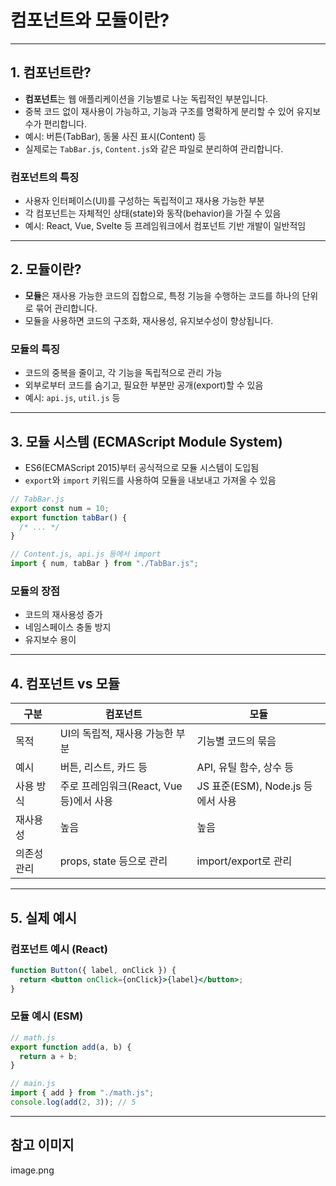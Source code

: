 # 컴포넌트와 모듈이란?

---

## 1. 컴포넌트란?

- **컴포넌트**는 웹 애플리케이션을 기능별로 나눈 독립적인 부분입니다.
- 중복 코드 없이 재사용이 가능하고, 기능과 구조를 명확하게 분리할 수 있어 유지보수가 편리합니다.
- 예시: 버튼(TabBar), 동물 사진 표시(Content) 등
- 실제로는 `TabBar.js`, `Content.js`와 같은 파일로 분리하여 관리합니다.

### 컴포넌트의 특징

- 사용자 인터페이스(UI)를 구성하는 독립적이고 재사용 가능한 부분
- 각 컴포넌트는 자체적인 상태(state)와 동작(behavior)을 가질 수 있음
- 예시: React, Vue, Svelte 등 프레임워크에서 컴포넌트 기반 개발이 일반적임

---

## 2. 모듈이란?

- **모듈**은 재사용 가능한 코드의 집합으로, 특정 기능을 수행하는 코드를 하나의 단위로 묶어 관리합니다.
- 모듈을 사용하면 코드의 구조화, 재사용성, 유지보수성이 향상됩니다.

### 모듈의 특징

- 코드의 중복을 줄이고, 각 기능을 독립적으로 관리 가능
- 외부로부터 코드를 숨기고, 필요한 부분만 공개(export)할 수 있음
- 예시: `api.js`, `util.js` 등

---

## 3. 모듈 시스템 (ECMAScript Module System)

- ES6(ECMAScript 2015)부터 공식적으로 모듈 시스템이 도입됨
- `export`와 `import` 키워드를 사용하여 모듈을 내보내고 가져올 수 있음

```js
// TabBar.js
export const num = 10;
export function tabBar() {
  /* ... */
}

// Content.js, api.js 등에서 import
import { num, tabBar } from "./TabBar.js";
```

### 모듈의 장점

- 코드의 재사용성 증가
- 네임스페이스 충돌 방지
- 유지보수 용이

---

## 4. 컴포넌트 vs 모듈

| 구분        | 컴포넌트                                | 모듈                              |
| ----------- | --------------------------------------- | --------------------------------- |
| 목적        | UI의 독립적, 재사용 가능한 부분         | 기능별 코드의 묶음                |
| 예시        | 버튼, 리스트, 카드 등                   | API, 유틸 함수, 상수 등           |
| 사용 방식   | 주로 프레임워크(React, Vue 등)에서 사용 | JS 표준(ESM), Node.js 등에서 사용 |
| 재사용성    | 높음                                    | 높음                              |
| 의존성 관리 | props, state 등으로 관리                | import/export로 관리              |

---

## 5. 실제 예시

### 컴포넌트 예시 (React)

```jsx
function Button({ label, onClick }) {
  return <button onClick={onClick}>{label}</button>;
}
```

### 모듈 예시 (ESM)

```js
// math.js
export function add(a, b) {
  return a + b;
}

// main.js
import { add } from "./math.js";
console.log(add(2, 3)); // 5
```

---

## 참고 이미지

image.png
